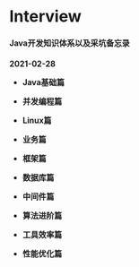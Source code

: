 # Interview
<H4>Java开发知识体系以及采坑备忘录<H4>

2021-02-28

- Java基础篇

- 并发编程篇

- Linux篇

- 业务篇

- 框架篇

- 数据库篇

- 中间件篇

- 算法进阶篇

- 工具效率篇

- 性能优化篇